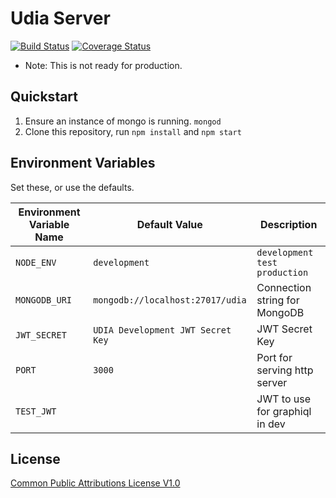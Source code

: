 # Udia Server

[![Build Status](https://travis-ci.org/udia-software/udia-server.svg?branch=master)](https://travis-ci.org/udia-software/udia-server)
[![Coverage Status](https://coveralls.io/repos/github/udia-software/udia-server/badge.svg?branch=master)](https://coveralls.io/github/udia-software/udia-server?branch=master)

* Note: This is not ready for production.

## Quickstart

1. Ensure an instance of mongo is running. `mongod`
2. Clone this repository, run `npm install` and `npm start`

## Environment Variables

Set these, or use the defaults.

| Environment Variable Name | Default Value                     | Description                       |
|---------------------------|-----------------------------------|-----------------------------------|
| `NODE_ENV`                | `development`                     | `development` `test` `production` |
| `MONGODB_URI`             | `mongodb://localhost:27017/udia`  | Connection string for MongoDB     |
| `JWT_SECRET`              | `UDIA Development JWT Secret Key` | JWT Secret Key                    |
| `PORT`                    | `3000`                            | Port for serving http server      |
| `TEST_JWT`                | ` `                               | JWT to use for graphiql in dev    |

## License

[Common Public Attributions License V1.0](LICENSE)
